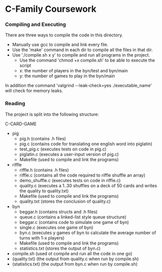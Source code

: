 # C-Family Coursework

### Compiling and Executing

There are three ways to compile the code in this directory.
- Manually use gcc to compile and link every file.
- Use the 'make' command in each dir to compile all the files in that dir.
- Use './compile.sh x y' to compile and run all programs in the project.
    - Use the command 'chmod +x compile.sh' to be able to execute the script
    - x: the number of players in the byn/test and byn/main
    - y: the number of games to play in the byn/main

In addition the command 'valgrind --leak-check=yes ./executable_name' will check for memory leaks.

### Reading

The project is split into the following structure:

C-CARD-GAME
- pig
    - pig.h (contains .h files)
    - pig.c (contains code for translating one english word into piglatin)
    - test_pig.c (executes tests on code in pig.c)
    - piglatin.c (executes a user-input version of pig.c)
    - Makefile (used to compile and link the programs)
- riffle
    - riffle.h (contains .h files)
    - riffle.c (contains all the code required to riffle shuffle an array)
    - demo_shuffle.c (executes tests on code in riffle.c)
    - quality.c (executes a 1..30 shuffles on a deck of 50 cards and writes the quality to quality.txt)
    - Makefile (used to compile and link the programs)
    - quality.txt (stores the conclusion of quality.c)
- byn
    - beggar.h (contains structs and .h files)
    - queue.c (contains a linked-list style queue structure)
    - beggar.c (contains code to simulate one game of byn)
    - single.c (executes one game of byn)
    - byn.c (executes y games of byn to calculate the average number of turns with 1-x players)
    - Makefile (used to compile and link the programs)
    - statistics.txt (stores the output of byn.c)
- compile.sh (used ot compile and run all the code in one go)
- (quality.txt) (the output from quality.c when run by compile.sh)
- (statistics.txt) (the output from byn.c when run by compile.sh)